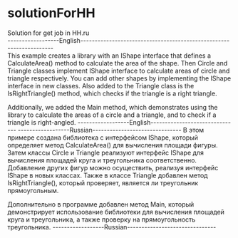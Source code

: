 # solutionForHH
Solution for get job in HH.ru </br>
------------------English--------------------------------------------------------------------</br>
This example creates a library with an IShape interface 
that defines a CalculateArea() method to calculate the 
area of the shape. Then Circle and Triangle classes 
implement IShape interface to calculate areas of circle 
and triangle respectively. You can add other shapes by 
implementing the IShape interface in new classes. 
Also added to the Triangle class is the IsRightTriangle() 
method, which checks if the triangle is a right triangle.

Additionally, we added the Main method, which demonstrates 
using the library to calculate the areas of a circle and a 
triangle, and to check if a triangle is right-angled.
------------------English-------------------------------
------------------Russian-------------------------------
В этом примере создана библиотека с интерфейсом IShape, 
который определяет метод CalculateArea() для вычисления 
площади фигуры. Затем классы Circle и Triangle реализуют 
интерфейс IShape для вычисления площадей круга и 
треугольника соответственно. Добавление других фигур можно 
осуществить, реализуя интерфейс IShape в новых классах. 
Также в классе Triangle добавлен метод IsRightTriangle(),
который проверяет, является ли треугольник прямоугольным.

Дополнительно в программе добавлен метод Main, 
который демонстрирует использование библиотеки для 
вычисления площадей круга и треугольника, 
а также проверку на прямоугольность треугольника.
------------------Russian-------------------------------

